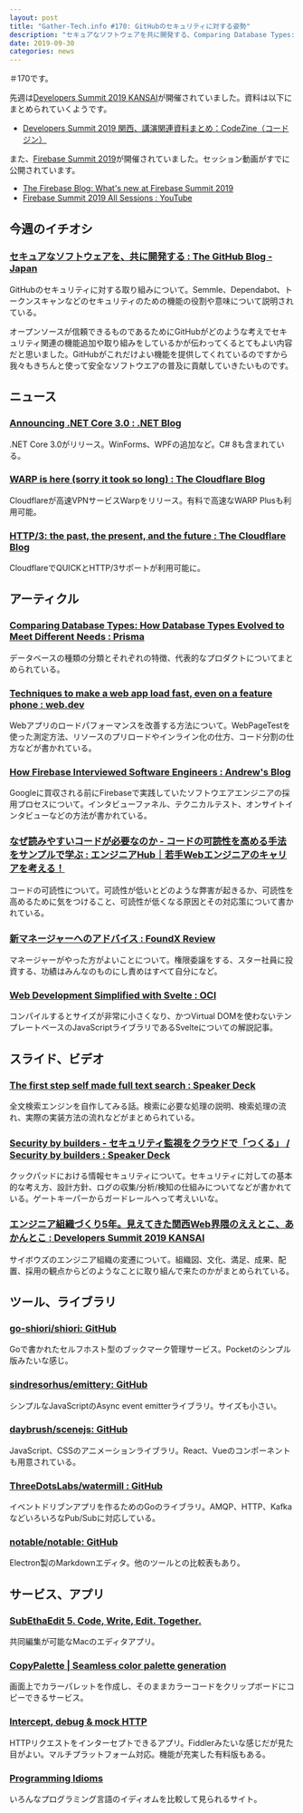 ```yaml
---
layout: post
title: "Gather-Tech.info #170: GitHubのセキュリティに対する姿勢"
description: "セキュアなソフトウェアを共に開発する、Comparing Database Types: How Database Types Evolved to Meet Different Needs など"
date: 2019-09-30
categories: news
---
```


＃170です。

先週は[Developers Summit 2019 KANSAI](https://event.shoeisha.jp/devsumi/20190927)が開催されていました。資料は以下にまとめられていくようです。

- [Developers Summit 2019 関西、講演関連資料まとめ：CodeZine（コードジン）](https://codezine.jp/article/detail/11752)

また、[Firebase Summit 2019](https://firebase.google.com/summit)が開催されていました。セッション動画がすでに公開されています。

- [The Firebase Blog: What's new at Firebase Summit 2019](https://firebase.googleblog.com/2019/09/Whats-new-at-Firebase-Summit-2019.html)
- [Firebase Summit 2019 All Sessions : YouTube](https://www.youtube.com/playlist?list=PLl-K7zZEsYLk2OolaVXVyYrFErctrZXSX)

## 今週のイチオシ

### [セキュアなソフトウェアを、共に開発する : The GitHub Blog - Japan](https://github.blog/jp/2019-09-25-securing-software-together/)

GitHubのセキュリティに対する取り組みについて。Semmle、Dependabot、トークンスキャンなどのセキュリティのための機能の役割や意味について説明されている。

オープンソースが信頼できるものであるためにGitHubがどのような考えでセキュリティ関連の機能追加や取り組みをしているかが伝わってくるとてもよい内容だと思いました。GitHubがこれだけよい機能を提供してくれているのですから我々もきちんと使って安全なソフトウエアの普及に貢献していきたいものです。

## ニュース

### [Announcing .NET Core 3.0 : .NET Blog](https://devblogs.microsoft.com/dotnet/announcing-net-core-3-0/)

.NET Core 3.0がリリース。WinForms、WPFの追加など。C# 8も含まれている。

### [WARP is here (sorry it took so long) : The Cloudflare Blog](https://blog.cloudflare.com/announcing-warp-plus/)

Cloudflareが高速VPNサービスWarpをリリース。有料で高速なWARP Plusも利用可能。

### [HTTP/3: the past, the present, and the future : The Cloudflare Blog](https://blog.cloudflare.com/http3-the-past-present-and-future/)

CloudflareでQUICKとHTTP/3サポートが利用可能に。

## アーティクル

### [Comparing Database Types: How Database Types Evolved to Meet Different Needs : Prisma](https://www.prisma.io/blog/comparison-of-database-models-1iz9u29nwn37)

データベースの種類の分類とそれぞれの特徴、代表的なプロダクトについてまとめられている。

### [Techniques to make a web app load fast, even on a feature phone : web.dev](https://web.dev/load-faster-like-proxx)

Webアプリのロードパフォーマンスを改善する方法について。WebPageTestを使った測定方法、リソースのプリロードやインライン化の仕方、コード分割の仕方などが書かれている。

### [How Firebase Interviewed Software Engineers : Andrew's Blog](https://startupandrew.com/posts/how-firebase-interviewed-software-engineers/)

Googleに買収される前にFirebaseで実践していたソフトウエアエンジニアの採用プロセスについて。インタビューファネル、テクニカルテスト、オンサイトインタビューなどの方法が書かれている。

### [なぜ読みやすいコードが必要なのか - コードの可読性を高める手法をサンプルで学ぶ : エンジニアHub｜若手Webエンジニアのキャリアを考える！](https://employment.en-japan.com/engineerhub/entry/2019/09/24/103000)

コードの可読性について。可読性が低いとどのような弊害が起きるか、可読性を高めるために気をつけること、可読性が低くなる原因とその対応策について書かれている。

### [新マネージャーへのアドバイス : FoundX Review](https://review.foundx.jp/entry/advice-for-new-managers)

マネージャーがやった方がよいことについて。権限委譲をする、スター社員に投資する、功績はみんなのものにし責めはすべて自分になど。

### [Web Development Simplified with Svelte : OCI](https://objectcomputing.com/resources/publications/sett/july-2019-web-dev-simplified-with-svelte)

コンパイルするとサイズが非常に小さくなり、かつVirtual DOMを使わないテンプレートベースのJavaScriptライブラリであるSvelteについての解説記事。

## スライド、ビデオ

### [The first step self made full text search : Speaker Deck](https://speakerdeck.com/ryook/the-first-step-self-made-full-text-search)

全文検索エンジンを自作してみる話。検索に必要な処理の説明、検索処理の流れ、実際の実装方法の流れなどがまとめられている。

### [Security by builders - セキュリティ監視をクラウドで「つくる」 / Security by builders : Speaker Deck](https://speakerdeck.com/kanny/security-by-builders)

クックパッドにおける情報セキュリティについて。セキュリティに対しての基本的な考え方、設計方針、ログの収集/分析/検知の仕組みについてなどが書かれている。ゲートキーパーからガードレールへって考えいいな。

### [エンジニア組織づくり5年。見えてきた関西Web界隈のええとこ、あかんとこ : Developers Summit 2019 KANSAI](https://www.slideshare.net/ssuserd4b8ca/5web-developers-summit-2019-kansai)

サイボウズのエンジニア組織の変遷について。組織図、文化、満足、成果、配置、採用の観点からどのようなことに取り組んで来たのかがまとめられている。

## ツール、ライブラリ

### [go-shiori/shiori: GitHub](https://github.com/go-shiori/shiori)

Goで書かれたセルフホスト型のブックマーク管理サービス。Pocketのシンプル版みたいな感じ。

### [sindresorhus/emittery: GitHub](https://github.com/sindresorhus/emittery)

シンプルなJavaScriptのAsync event emitterライブラリ。サイズも小さい。

### [daybrush/scenejs: GitHub](https://github.com/daybrush/scenejs)

JavaScript、CSSのアニメーションライブラリ。React、Vueのコンポーネントも用意されている。

### [ThreeDotsLabs/watermill : GitHub](https://github.com/ThreeDotsLabs/watermill)

イベントドリブンアプリを作るためのGoのライブラリ。AMQP、HTTP、KafkaなどいろいろなPub/Subに対応している。

### [notable/notable: GitHub](https://github.com/notable/notable)

Electron製のMarkdownエディタ。他のツールとの比較表もあり。

## サービス、アプリ

### [SubEthaEdit 5. Code, Write, Edit. Together.](https://subethaedit.net/)

共同編集が可能なMacのエディタアプリ。

### [CopyPalette | Seamless color palette generation](https://copypalette.netlify.com/)

画面上でカラーパレットを作成し、そのままカラーコードをクリップボードにコピーできるサービス。

### [Intercept, debug & mock HTTP](https://httptoolkit.tech/mock)

HTTPリクエストをインターセプトできるアプリ。Fiddlerみたいな感じだが見た目がよい。マルチプラットフォーム対応。機能が充実した有料版もある。

### [Programming Idioms](https://www.programming-idioms.org/)

いろんなプログラミング言語のイディオムを比較して見られるサイト。
